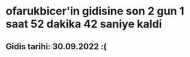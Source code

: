 # ofarukbicer'in gidisine son 2 gun 1 saat 52 dakika 42 saniye kaldi

## Gidis tarihi: 30.09.2022 :(